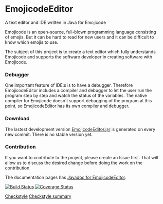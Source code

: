 # EmojicodeEditor
A text editor and IDE written in Java för Emojicode

Emojicode is an open-source, full-blown programming language consisting of emojis.
But it can be hard to read for new users and it can be difficult to know which
emojis to use.

The subject of this project is to create a text editor which fully understands
Emojicode and supports the software developer in creating software with Emojicode.

### Debugger
One important feature of IDE:s is to have a debugger. Therefore EmojicodeEditor
includes a compiler and debugger to let the user run the program step by step
and watch the status of the variables. The native compiler for Emojicode doesn't
support debugging of the program at this point, so EmojicodeEditor has its own
compiler and debugger.

### Download
The lastest development version [EmojicodeEditor.jar](https://danielb987.github.io/EmojicodeEditor/distribution/EmojicodeEditor.jar)
is generated on every new commit. There is no stable version yet.

### Contribution
If you want to contribute to the project, please create an Issue first. That will
allow us to discuss the desired change before doing the work on the contribution.

The documentation pages has [Javadoc for EmojicodeEditor](https://danielb987.github.io/EmojicodeEditor/javadoc/).

[![Build Status](https://travis-ci.org/danielb987/EmojicodeEditor.svg?branch=master)](https://travis-ci.org/danielb987/EmojicodeEditor) [![Coverage Status](https://coveralls.io/repos/github/danielb987/EmojicodeEditor/badge.svg?branch=master)](https://coveralls.io/github/danielb987/EmojicodeEditor?branch=master)

[Checkstyle](https://danielb987.github.io/EmojicodeEditor/checkstyle/checkstyle_errors.xml)
[Checkstyle summary](https://danielb987.github.io/EmojicodeEditor/checkstyle/checkstyle_report.html)
